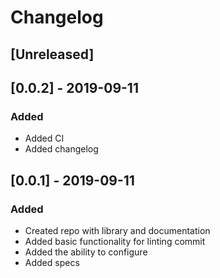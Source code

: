 # Changelog

## [Unreleased]

## [0.0.2] - 2019-09-11

### Added

- Added CI
- Added changelog

## [0.0.1] - 2019-09-11

### Added

- Created repo with library and documentation
- Added basic functionality for linting commit
- Added the ability to configure
- Added specs
